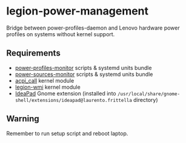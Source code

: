 # legion-power-management

Bridge between power-profiles-daemon and Lenovo hardware power profiles on systems without kernel support.

## Requirements

- [power-profiles-monitor](https://github.com/DmitriySafronov/power-profiles-monitor) scripts & systemd units bundle
- [power-sources-monitor](https://github.com/DmitriySafronov/power-sources-monitor) scripts & systemd units bundle
- [acpi_call](https://github.com/DmitriySafronov/acpi_call) kernel module
- [legion-wmi](https://github.com/DmitriySafronov/legion-wmi) kernel module
- [IdeaPad](https://extensions.gnome.org/extension/2992/ideapad/)  Gnome extension (installed into `/usr/local/share/gnome-shell/extensions/ideapad@laurento.frittella` directory)

## Warning
Remember to run setup script and reboot laptop.
